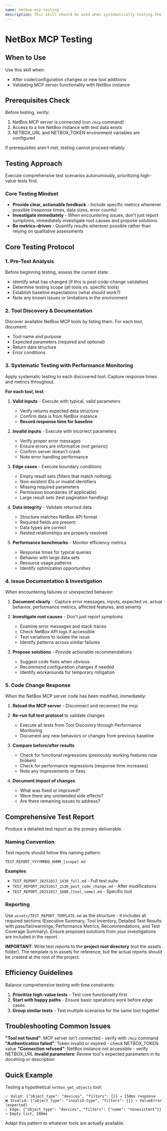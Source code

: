 ```yaml
---
name: netbox-mcp-testing
description: This skill should be used when systematically testing the NetBox MCP server after code changes or to validate tool functionality. Provides structured protocol for discovering and testing MCP tools with a live NetBox instance, with emphasis on performance monitoring and comprehensive reporting.
---
```


# NetBox MCP Testing

## When to Use

Use this skill when:

- After code/configuration changes or new tool additions
- Validating MCP server functionality with NetBox instance

## Prerequisites Check

Before testing, verify:

1. NetBox MCP server is connected (run `/mcp` command)
2. Access to a live NetBox instance with test data exists
3. NETBOX_URL and NETBOX_TOKEN environment variables are configured

If prerequisites aren't met, testing cannot proceed reliably.

## Testing Approach

Execute comprehensive test scenarios autonomously, prioritizing high-value tests first.

### Core Testing Mindset

- **Provide clear, actionable feedback** - Include specific metrics whenever possible (response times, data sizes, error counts)
- **Investigate immediately** - When encountering issues, don't just report symptoms, immediately investigate root causes and propose solutions
- **Be metrics-driven** - Quantify results wherever possible rather than relying on qualitative assessments

## Core Testing Protocol

### 1. Pre-Test Analysis

Before beginning testing, assess the current state:

- Identify what has changed (if this is post-code-change validation)
- Determine testing scope (all tools vs. specific tools)
- Establish baseline expectations (what should work?)
- Note any known issues or limitations in the environment

### 2. Tool Discovery & Documentation

Discover available NetBox MCP tools by listing them. For each tool, document:

- Tool name and purpose
- Expected parameters (required and optional)
- Return data structure
- Error conditions

### 3. Systematic Testing with Performance Monitoring

Apply systematic testing to each discovered tool. Capture response times and metrics throughout.

**For each tool, test**:

1. **Valid inputs** - Execute with typical, valid parameters
   - Verify returns expected data structure
   - Confirm data is from NetBox instance
   - **Record response time for baseline**

2. **Invalid inputs** - Execute with incorrect parameters
   - Verify proper error messages
   - Ensure errors are informative (not generic)
   - Confirm server doesn't crash
   - Note error handling performance

3. **Edge cases** - Execute boundary conditions
   - Empty result sets (filters that match nothing)
   - Non-existent IDs or invalid identifiers
   - Missing required parameters
   - Permission boundaries (if applicable)
   - Large result sets (test pagination handling)

4. **Data integrity** - Validate returned data
   - Structure matches NetBox API format
   - Required fields are present
   - Data types are correct
   - Nested relationships are properly resolved

5. **Performance benchmarks** - Monitor efficiency metrics
   - Response times for typical queries
   - Behavior with large data sets
   - Resource usage patterns
   - Identify optimization opportunities

### 4. Issue Documentation & Investigation

When encountering failures or unexpected behavior:

1. **Document clearly** - Capture error messages, inputs, expected vs. actual behavior, performance metrics, affected features, and severity

2. **Investigate root causes** - Don't just report symptoms
   - Examine error messages and stack traces
   - Check NetBox API logs if accessible
   - Test variations to isolate the issue
   - Identify patterns across similar failures

3. **Propose solutions** - Provide actionable recommendations
   - Suggest code fixes when obvious
   - Recommend configuration changes if needed
   - Identify workarounds for temporary mitigation

### 5. Code Change Response

When the NetBox MCP server code has been modified, immediately:

1. **Reload the MCP server** - Disconnect and reconnect the mcp

2. **Re-run full test protocol** to validate changes
   - Execute all tests from Tool Discovery through Performance Monitoring
   - Document any new behaviors or changes from previous baseline

3. **Compare before/after results**
   - Check for functional regressions (previously working features now broken)
   - Check for performance regressions (response time increases)
   - Note any improvements or fixes

4. **Document impact of changes**
   - What was fixed or improved?
   - Were there any unintended side effects?
   - Are there remaining issues to address?

## Comprehensive Test Report

Produce a detailed test report as the primary deliverable.

### Naming Convention

Test reports should follow this naming pattern:

```
TEST_REPORT_YYYYMMDD_HHMM_[scope].md
```

**Examples**:
- `TEST_REPORT_20251017_1430_full.md` - Full test suite
- `TEST_REPORT_20251017_1530_post_code_change.md` - After modifications
- `TEST_REPORT_20251017_1600_[tool_name].md` - Specific tool

### Reporting

Use `assets/TEST_REPORT_TEMPLATE.md` as the structure - it includes all required sections (Executive Summary, Tool Inventory, Detailed Test Results with pass/fail/warnings, Performance Metrics, Recommendations, and Test Coverage Summary). Ensure proposed solutions from your investigations are included in the report.

**IMPORTANT**: Write test reports to the **project root directory** (not the assets folder). The template is in assets for reference, but the actual reports should be created at the root of the project.

## Efficiency Guidelines

Balance comprehensive testing with time constraints:

1. **Prioritize high-value tests** - Test core functionality first
2. **Start with happy paths** - Ensure basic operations work before edge cases
3. **Group similar tests** - Test multiple scenarios for the same tool together

## Troubleshooting Common Issues

**"Tool not found"**: MCP server isn't connected - verify with `/mcp` command
**"Authentication failed"**: Token invalid or expired - check NETBOX_TOKEN value
**"Connection refused"**: NetBox instance not accessible - verify NETBOX_URL
**Invalid parameters**: Review tool's expected parameters in its docstring or description

## Quick Example

Testing a hypothetical `netbox_get_objects` tool:

```text
✅ Valid: {"object_type": "devices", "filters": {}} → 150ms response
❌ Invalid: {"object_type": "invalid-type", "filters": {}} → ValueError (expected)
⚠️ Edge: {"object_type": "devices", "filters": {"name": "nonexistent"}} → Empty list, 200ms
```

Adapt this pattern to whatever tools are actually available.
